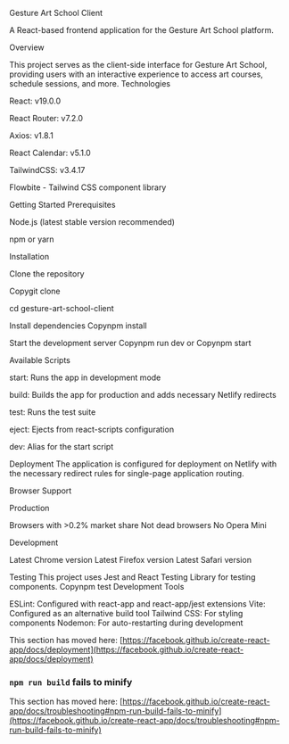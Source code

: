Gesture Art School Client

A React-based frontend application for the Gesture Art School platform.

Overview

This project serves as the client-side interface for Gesture Art School, providing users with an interactive experience to access art courses, schedule sessions, and more.
Technologies

React: v19.0.0

React Router: v7.2.0

Axios: v1.8.1

React Calendar: v5.1.0

TailwindCSS: v3.4.17

Flowbite - Tailwind CSS component library

Getting Started
Prerequisites

Node.js (latest stable version recommended)

npm or yarn

Installation

Clone the repository

Copygit clone <repository-url>

cd gesture-art-school-client

Install dependencies
Copynpm install

Start the development server
Copynpm run dev
or
Copynpm start


Available Scripts

start: Runs the app in development mode

build: Builds the app for production and adds necessary Netlify redirects

test: Runs the test suite

eject: Ejects from react-scripts configuration

dev: Alias for the start script

Deployment
The application is configured for deployment on Netlify with the necessary redirect rules for single-page application routing.

Browser Support

Production

Browsers with >0.2% market share
Not dead browsers
No Opera Mini

Development

Latest Chrome version
Latest Firefox version
Latest Safari version

Testing
This project uses Jest and React Testing Library for testing components.
Copynpm test
Development Tools

ESLint: Configured with react-app and react-app/jest extensions
Vite: Configured as an alternative build tool
Tailwind CSS: For styling components
Nodemon: For auto-restarting during development

This section has moved here: [https://facebook.github.io/create-react-app/docs/deployment](https://facebook.github.io/create-react-app/docs/deployment)

### `npm run build` fails to minify

This section has moved here: [https://facebook.github.io/create-react-app/docs/troubleshooting#npm-run-build-fails-to-minify](https://facebook.github.io/create-react-app/docs/troubleshooting#npm-run-build-fails-to-minify)
